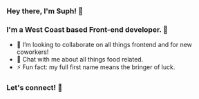 ### Hey there, I'm Suph! 👋 
### I'm a West Coast based Front-end developer. :palm_tree:

- 👯 I’m looking to collaborate on all things frontend and for new coworkers!
- 💬 Chat with me about all things food related.
- ⚡ Fun fact: my full first name means the bringer of luck.

### Let's connect! :raised_hands:
